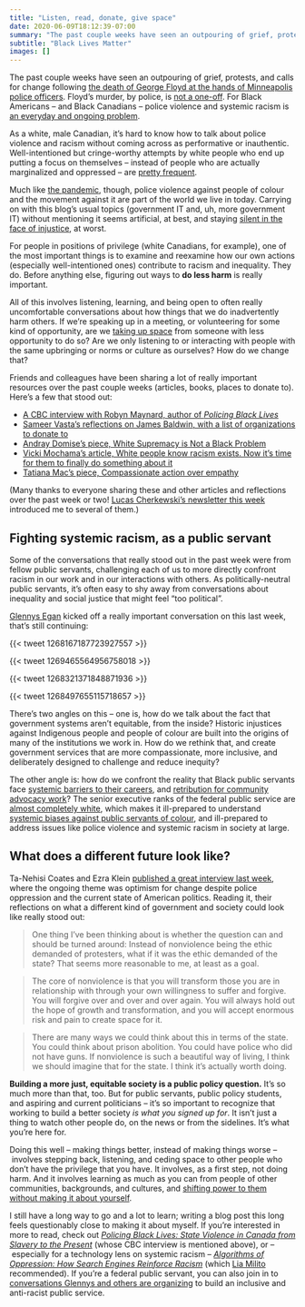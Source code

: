 ```yaml
---
title: "Listen, read, donate, give space"
date: 2020-06-09T18:12:39-07:00
summary: "The past couple weeks have seen an outpouring of grief, protests, and calls for change following the death of George Floyd at the hands of Minneapolis police officers. Floyd’s murder, by police, is not a one-off. For Black Americans – and Black Canadians – police violence and systemic racism is an everyday and ongoing problem. Learning how to recognize and confront racism in our own actions, our everyday lives, and in our work as public servants, is incredibly important."
subtitle: "Black Lives Matter"
images: []
---
```


The past couple weeks have seen an outpouring of grief, protests, and calls for change following [the death of George Floyd at the hands of Minneapolis police officers](https://www.newyorker.com/news/daily-comment/the-death-of-george-floyd-in-context). Floyd’s murder, by police, is [not a one-off](http://activehistory.ca/2020/06/12-black-scholars-on-the-black-lives-matter-movement-and-canada/). For Black Americans – and Black Canadians – police violence and systemic racism is [an everyday and ongoing problem](https://www.youtube.com/watch?v=IIkOG2vtE1g).

As a white, male Canadian, it’s hard to know how to talk about police violence and racism without coming across as performative or inauthentic. Well-intentioned but cringe-worthy attempts by white people who end up putting a focus on themselves – instead of people who are actually marginalized and oppressed – are [pretty frequent](https://twitter.com/asad_ch/status/1270073252854013955). 

Much like [the pandemic](/2020/03/25/look-out-for-one-another/), though, police violence against people of colour and the movement against it are part of the world we live in today. Carrying on with this blog’s usual topics (government IT and, uh, more government IT) without mentioning it seems artificial, at best, and staying [silent in the face of injustice](https://en.wikiquote.org/wiki/Desmond_Tutu#Quotes), at worst. 

For people in positions of privilege (white Canadians, for example), one of the most important things is to examine and reexamine how our own actions (especially well-intentioned ones) contribute to racism and inequality. They do. Before anything else, figuring out ways to **do less harm** is really important. 

All of this involves listening, learning, and being open to often really uncomfortable conversations about how things that we do inadvertently harm others. If we’re speaking up in a meeting, or volunteering for some kind of opportunity, are we [taking up space](https://tatianamac.com/posts/white-guyde) from someone with less opportunity to do so? Are we only listening to or interacting with people with the same upbringing or norms or culture as ourselves? How do we change that?

Friends and colleagues have been sharing a lot of really important resources over the past couple weeks (articles, books, places to donate to). Here’s a few that stood out:

*   [A CBC interview with Robyn Maynard, author of _Policing Black Lives_](https://www.youtube.com/watch?v=iL9oqSoctAo)
*   [Sameer Vasta’s reflections on James Baldwin, with a list of organizations to donate to](https://www.inthemargins.ca/james-baldwin)
*   [Andray Domise’s piece, White Supremacy is Not a Black Problem](https://hazlitt.net/feature/white-supremacy-not-black-problem)
*   [Vicki Mochama’s article, White people know racism exists. Now it’s time for them to finally do something about it](https://www.theglobeandmail.com/opinion/article-white-people-know-racism-exists-now-its-time-for-them-to-finally-do/)
*   [Tatiana Mac’s piece, Compassionate action over empathy](https://tatianamac.com/posts/mistakes/)

(Many thanks to everyone sharing these and other articles and reflections over the past week or two! [Lucas Cherkewski’s newsletter this week](https://buttondown.email/lchski/archive/hit-and-miss-144-what-to-say/) introduced me to several of them.)

## Fighting systemic racism, as a public servant

Some of the conversations that really stood out in the past week were from fellow public servants, challenging each of us to more directly confront racism in our work and in our interactions with others. As politically-neutral public servants, it’s often easy to shy away from conversations about inequality and social justice that might feel “too political”. 

[Glennys Egan](https://twitter.com/gleegz) kicked off a really important conversation on this last week, that’s still continuing:

{{< tweet 1268167187723927557 >}}

{{< tweet 1269465564956758018 >}}

{{< tweet 1268321371848871936 >}}

{{< tweet 1268497655115718657 >}}

There’s two angles on this – one is, how do we talk about the fact that government systems aren’t equitable, from the inside? Historic injustices against Indigenous people and people of colour are built into the origins of many of the institutions we work in. How do we rethink that, and create government services that are more compassionate, more inclusive, and deliberately designed to challenge and reduce inequity?

The other angle is: how do we confront the reality that Black public servants face [systemic barriers to their careers](https://toronto.citynews.ca/2019/06/24/celina-caesar-chavannes-says-black-civil-servants-passed-over-for-promotions/), and [retribution for community advocacy work](https://www.cbc.ca/news/canada/british-columbia/vancouver-woman-quit-anti-racism-job-1.5396287)? The senior executive ranks of the federal public service are [almost completely white](https://twitter.com/supergovernance/status/1270331331768127490), which makes it ill-prepared to understand [systemic biases against public servants of colour](https://nationalpost.com/pmn/news-pmn/canada-news-pmn/government-urged-to-increase-diversity-at-top-of-federal-public-service), and ill-prepared to address issues like police violence and systemic racism in society at large. 

## What does a different future look like?

Ta-Nehisi Coates and Ezra Klein [published a great interview last week](https://www.vox.com/2020/6/5/21279530/ta-nehisi-coates-ezra-klein-show-george-floyd-police-brutality-trump-biden), where the ongoing theme was optimism for change despite police oppression and the current state of American politics. Reading it, their reflections on what a different kind of government and society could look like really stood out: 

> One thing I’ve been thinking about is whether the question can and should be turned around: Instead of nonviolence being the ethic demanded of protesters, what if it was the ethic demanded of the state? That seems more reasonable to me, at least as a goal.

> The core of nonviolence is that you will transform those you are in relationship with through your own willingness to suffer and forgive. You will forgive over and over and over again. You will always hold out the hope of growth and transformation, and you will accept enormous risk and pain to create space for it.

> There are many ways we could think about this in terms of the state. You could think about prison abolition. You could have police who did not have guns. If nonviolence is such a beautiful way of living, I think we should imagine that for the state. I think it’s actually worth doing.

**Building a more just, equitable society is a public policy question.** It’s so much more than that, too. But for public servants, public policy students, and aspiring and current politicians – it’s so important to recognize that working to build a better society _is_ _what you signed up for_. It isn’t just a thing to watch other people do, on the news or from the sidelines. It’s what you’re here for. 

Doing this well – making things better, instead of making things worse – involves stepping back, listening, and ceding space to other people who don’t have the privilege that you have. It involves, as a first step, not doing harm. And it involves learning as much as you can from people of other communities, backgrounds, and cultures, and [shifting power to them](https://twitter.com/cydharrell/status/1270397090032541698) [without making it about yourself](https://everydayfeminism.com/2016/02/white-people-emotions-tears/). 

I still have a long way to go and a lot to learn; writing a blog post this long feels questionably close to making it about myself. If you’re interested in more to read, check out _[Policing Black Lives: State Violence in Canada from Slavery to the Present](https://fernwoodpublishing.ca/book/policing-black-lives)_ (whose CBC interview is mentioned above), or – especially for a technology lens on systemic racism – _[Algorithms of Oppression: How Search Engines Reinforce Racism](https://nyupress.org/9781479837243/algorithms-of-oppression/)_ (which [Lia Milito](https://twitter.com/liabadia) recommended). If you’re a federal public servant, you can also join in to [conversations Glennys and others are organizing](https://twitter.com/gleegz/status/1270806918827847683) to build an inclusive and anti-racist public service.
